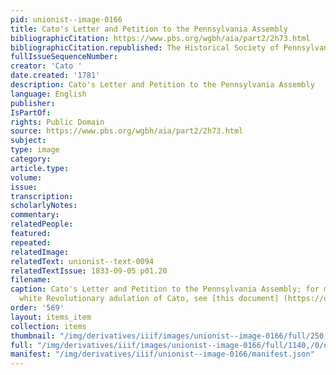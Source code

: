 ```yaml
---
pid: unionist--image-0166
title: Cato's Letter and Petition to the Pennsylvania Assembly
bibliographicCitation: https://www.pbs.org/wgbh/aia/part2/2h73.html
bibliographicCitation.republished: The Historical Society of Pennsylvania
fullIssueSequenceNumber: 
creator: 'Cato '
date.created: '1781'
description: Cato's Letter and Petition to the Pennsylvania Assembly
language: English
publisher: 
IsPartOf: 
rights: Public Domain
source: https://www.pbs.org/wgbh/aia/part2/2h73.html
subject: 
type: image
category: 
article.type: 
volume: 
issue: 
transcription: 
scholarlyNotes: 
commentary: 
relatedPeople: 
featured: 
repeated: 
relatedImage: 
relatedText: unionist--text-0094
relatedTextIssue: 1833-09-05 p01.20
filename: 
caption: Cato's Letter and Petition to the Pennsylvania Assembly; for more on the
  white Revolutionary adulation of Cato, see [this document] (https://dailystoic.com/cato/)
order: '569'
layout: items_item
collection: items
thumbnail: "/img/derivatives/iiif/images/unionist--image-0166/full/250,/0/default.jpg"
full: "/img/derivatives/iiif/images/unionist--image-0166/full/1140,/0/default.jpg"
manifest: "/img/derivatives/iiif/unionist--image-0166/manifest.json"
---
```

